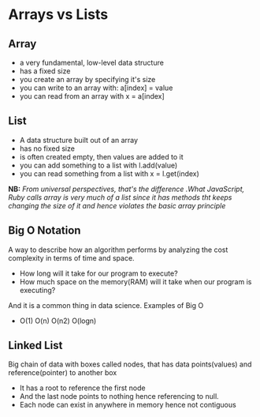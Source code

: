 # Arrays vs Lists

## Array
  - a very fundamental, low-level data structure
  - has a fixed size
  - you create an array by specifying it's size
  - you can write to an array with: a[index] = value
  - you can read from an array with x = a[index]

## List
  - A data structure built out of an array
  - has no fixed size
  - is often created empty, then values are added to it
  - you can add something to a list with l.add(value)
  - you can read something from a list  with x = l.get(index)

**NB:** *From universal perspectives, that's the difference .What JavaScript, Ruby calls array is very much of a list since it has methods tht keeps changing the size of it and hence violates the basic array principle*


## Big O Notation
A way to describe how an algorithm performs by analyzing the cost complexity in terms of time and space. 
- How long will it take for our program to execute?
- How much space on the memory(RAM) will it take when our program is executing?

And it is a common thing in data science. Examples of Big O
- O(1) O(n) O(n2) O(logn)

## Linked List 
Big chain of data with boxes called nodes, that has data points(values) 
and  reference(pointer) to another box
- It has a root to reference the first node 
- And the last node points to nothing hence referencing to null.
- Each node can exist in anywhere in memory hence not contiguous 

###  
